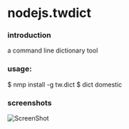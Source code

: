nodejs.twdict
=============


### introduction
a command line dictionary tool

### usage:
$ nmp install -g tw.dict
$ dict domestic

### screenshots
![ScreenShot](https://raw.github.com/chunghe/nodejs.twdict/master/screenshot.gif)
